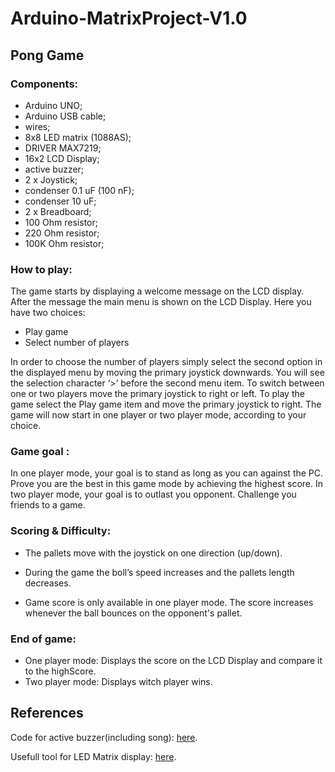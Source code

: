 # Arduino-MatrixProject-V1.0
## Pong Game


### Components:
  - Arduino UNO;
  - Arduino USB cable;
  - wires;
  - 8x8 LED matrix (1088AS);
  - DRIVER MAX7219;
  - 16x2 LCD Display;
  - active buzzer;
  - 2 x Joystick;
  - condenser 0.1 uF (100 nF);
  - condenser 10 uF;
  - 2 x Breadboard;
  - 100 Ohm resistor;
  - 220 Ohm resistor;
  - 100K Ohm resistor;
  
  
### How to play:
 
The game starts by displaying a welcome message on the LCD display. After the message the main menu is shown on the LCD Display. Here you have two choices: 
-	Play game 
-	Select number of players

In order to choose the number of players simply select the second option in the displayed menu by moving the primary joystick downwards. You will see the selection character ‘>’ before the second menu item. To switch between one or two players move the primary joystick to right or left.
	To play the game select the Play game item and move the primary joystick to right. The game will now start in one player or two player mode, according to your choice.


### Game goal :

In one player mode, your goal is to stand as long as you can against the PC. Prove you are the best in this game mode by achieving the highest score. 
In two player mode, your goal is to outlast you opponent. Challenge you friends to a game.

### Scoring & Difficulty:
-	The pallets move with the joystick on one direction (up/down).
-	During the game the boll’s speed increases and the pallets length decreases. 

-	Game score is only available in one player mode. The score increases whenever the ball bounces on the opponent's pallet.

### End of game:

-	One player mode:
    Displays the score on the LCD Display and compare it to the highScore.
-	Two player mode:
    Displays witch player wins.
    
    
    
    
    
    
## References
	
Code for active buzzer(including song): [here](https://www.arduino.cc/en/Tutorial/toneMelody). 

Usefull tool for LED Matrix display: [here](https://xantorohara.github.io/led-matrix-editor/).
